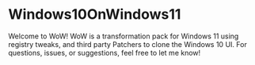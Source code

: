 # Windows10OnWindows11
 Welcome to WoW! WoW is a transformation pack for Windows 11 using registry tweaks, and third party Patchers to clone the Windows 10 UI. For questions, issues, or suggestions, feel free to let me know!
